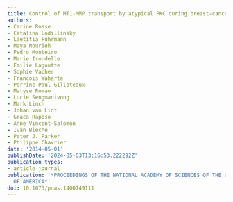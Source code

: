 ```yaml
---
title: Control of MT1-MMP transport by atypical PKC during breast-cancer progression
authors:
- Carine Rosse
- Catalina Lodillinsky
- Laetitia Fuhrmann
- Maya Nourieh
- Pedro Monteiro
- Marie Irondelle
- Emilie Lagoutte
- Sophie Vacher
- Francois Waharte
- Perrine Paul-Gilloteaux
- Maryse Romao
- Lucie Sengmanivong
- Mark Linch
- Johan van Lint
- Graca Raposo
- Anne Vincent-Salomon
- Ivan Bieche
- Peter J. Parker
- Philippe Chavrier
date: '2014-05-01'
publishDate: '2024-05-03T13:16:53.222292Z'
publication_types:
- article-journal
publication: '*PROCEEDINGS OF THE NATIONAL ACADEMY OF SCIENCES OF THE UNITED STATES
  OF AMERICA*'
doi: 10.1073/pnas.1400749111
---
```

